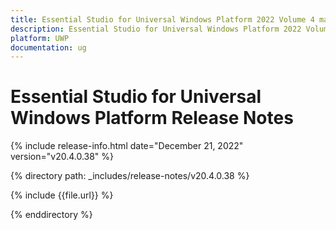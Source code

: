 ```yaml
---
title: Essential Studio for Universal Windows Platform 2022 Volume 4 main Release Release Notes  
description: Essential Studio for Universal Windows Platform 2022 Volume 4 main Release Release Notes  
platform: UWP
documentation: ug
---
```


# Essential Studio for Universal Windows Platform  Release Notes  

{% include release-info.html date="December 21, 2022"  version="v20.4.0.38" %} 

{% directory path: _includes/release-notes/v20.4.0.38 %}

{% include {{file.url}} %}

{% enddirectory %}